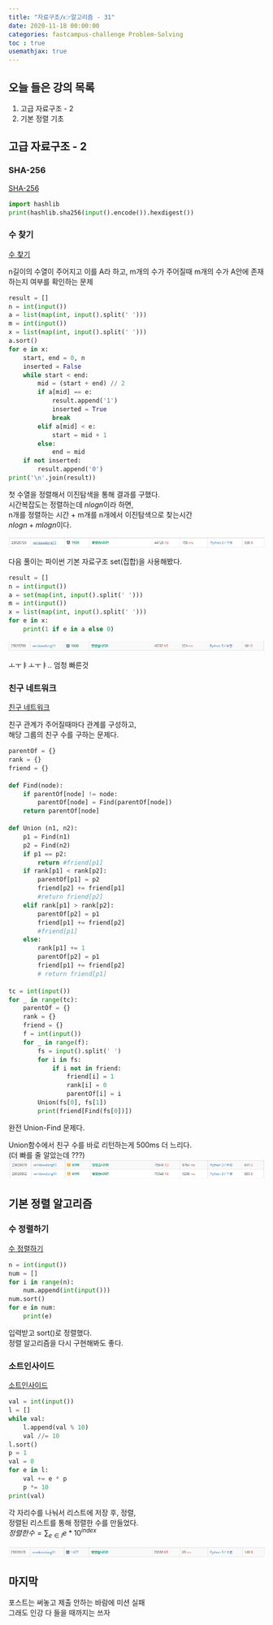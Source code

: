 ```yaml
---
title: "자료구조/👉알고리즘 - 31"
date: 2020-11-18 00:00:00
categories: fastcampus-challenge Problem-Solving
toc : true
usemathjax: true
---
```

## 오늘 들은 강의 목록

1. 고급 자료구조 - 2
2. 기본 정렬 기초

## 고급 자료구조 - 2

### SHA-256

[SHA-256](https://www.acmicpc.net/problem/10930)

```py
import hashlib
print(hashlib.sha256(input().encode()).hexdigest())
```

### 수 찾기

[수 찾기](https://www.acmicpc.net/problem/1920)

n길이의 수열이 주어지고 이를 A라 하고, m개의 수가 주어질때
m개의 수가 A안에 존재하는지 여부를 확인하는 문제

```py
result = []
n = int(input())
a = list(map(int, input().split(' ')))
m = int(input())
x = list(map(int, input().split(' ')))
a.sort()
for e in x:
    start, end = 0, n
    inserted = False
    while start < end:
        mid = (start + end) // 2
        if a[mid] == e:
            result.append('1')
            inserted = True
            break
        elif a[mid] < e:
            start = mid + 1
        else:
            end = mid
    if not inserted:
        result.append('0')
print('\n'.join(result))
```

첫 수열을 정렬해서 이진탐색을 통해 결과를 구했다.  
시간복잡도는 정렬하는데 $n log n$이라 하면,  
n개를 정렬하는 시간 + m개를 n개에서 이진탐색으로 찾는시간  
$n log n + m log n$이다.

![수찾기1](/assets/images/fastchallenge/day31/수찾기1.PNG)


다음 풀이는 파이썬 기본 자료구조 set(집합)을 사용해봤다.

```py
result = []
n = int(input())
a = set(map(int, input().split(' ')))
m = int(input())
x = list(map(int, input().split(' ')))
for e in x:
    print(1 if e in a else 0)
```

![수찾기2](/assets/images/fastchallenge/day31/수찾기2.PNG)

ㅗㅜㅑㅗㅜㅑ.. 엄청 빠른것

### 친구 네트워크

[친구 네트워크](https://www.acmicpc.net/problem/4195)

친구 관계가 주어질때마다 관계를 구성하고,  
해당 그룹의 친구 수를 구하는 문제다.

```py
parentOf = {}
rank = {}
friend = {}

def Find(node):
    if parentOf[node] != node:
        parentOf[node] = Find(parentOf[node])
    return parentOf[node]

def Union (n1, n2):
    p1 = Find(n1)
    p2 = Find(n2)
    if p1 == p2:
        return #friend[p1]
    if rank[p1] < rank[p2]:
        parentOf[p1] = p2
        friend[p2] += friend[p1]
        #return friend[p2]
    elif rank[p1] > rank[p2]:
        parentOf[p2] = p1
        friend[p1] += friend[p2]
        #friend[p1]
    else:
        rank[p1] += 1
        parentOf[p2] = p1
        friend[p1] += friend[p2]
        # return friend[p1]

tc = int(input())
for _ in range(tc):
    parentOf = {}
    rank = {}
    friend = {}
    f = int(input())
    for _ in range(f):
        fs = input().split(' ')
        for i in fs:
            if i not in friend:
                friend[i] = 1
                rank[i] = 0
                parentOf[i] = i
        Union(fs[0], fs[1])
        print(friend[Find(fs[0])])
```

완전 Union-Find 문제다.

Union함수에서 친구 수를 바로 리턴하는게 500ms 더 느리다.  
(더 빠를 줄 알았는데 ???)  
![친구 네트워크](/assets/images/fastchallenge/day31/친구네트워크.PNG)

## 기본 정렬 알고리즘

### 수 정렬하기

[수 정렬하기](https://www.acmicpc.net/problem/2750)

```py
n = int(input())
num = []
for i in range(n):
    num.append(int(input()))
num.sort()
for e in num:
    print(e)
```

입력받고 sort()로 정렬했다.  
정렬 알고리즘을 다시 구현해봐도 좋다.

### 소트인사이드

[소트인사이드](https://www.acmicpc.net/problem/1427)

```py
val = int(input())
l = []
while val:
    l.append(val % 10)
    val //= 10
l.sort()
p = 1
val = 0
for e in l:
    val += e * p
    p *= 10
print(val)
```

각 자리수를 나눠서 리스트에 저장 후, 정렬,  
정렬된 리스트를 통해 정렬한 수를 만들었다.  
$정렬한 수 = \sum_{e \in l} e * 10^{index}$

![소트인사이드](/assets/images/fastchallenge/day31/소트인사이드.PNG)

## 마지막

포스트는 써놓고 제출 안하는 바람에 미션 실패  
그래도 인강 다 들을 때까지는 쓰자